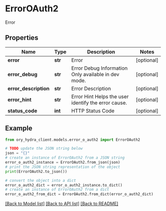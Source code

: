 # ErrorOAuth2

Error

## Properties

Name | Type | Description | Notes
------------ | ------------- | ------------- | -------------
**error** | **str** | Error | [optional] 
**error_debug** | **str** | Error Debug Information  Only available in dev mode. | [optional] 
**error_description** | **str** | Error Description | [optional] 
**error_hint** | **str** | Error Hint  Helps the user identify the error cause. | [optional] 
**status_code** | **int** | HTTP Status Code | [optional] 

## Example

```python
from ory_hydra_client.models.error_o_auth2 import ErrorOAuth2

# TODO update the JSON string below
json = "{}"
# create an instance of ErrorOAuth2 from a JSON string
error_o_auth2_instance = ErrorOAuth2.from_json(json)
# print the JSON string representation of the object
print(ErrorOAuth2.to_json())

# convert the object into a dict
error_o_auth2_dict = error_o_auth2_instance.to_dict()
# create an instance of ErrorOAuth2 from a dict
error_o_auth2_from_dict = ErrorOAuth2.from_dict(error_o_auth2_dict)
```
[[Back to Model list]](../README.md#documentation-for-models) [[Back to API list]](../README.md#documentation-for-api-endpoints) [[Back to README]](../README.md)



